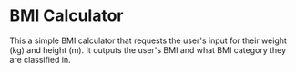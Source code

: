 # BMI Calculator

This a simple BMI calculator that requests the user's input for their weight (kg) and height (m). It outputs the user's BMI and what BMI category they are classified in. 
